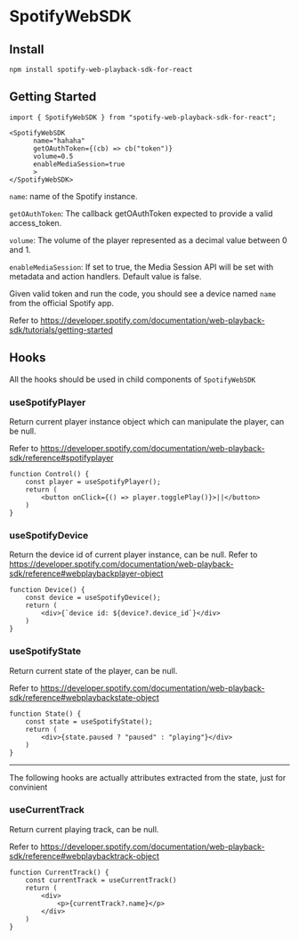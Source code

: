# SpotifyWebSDK

## Install
`npm install spotify-web-playback-sdk-for-react`

## Getting Started
```TS
import { SpotifyWebSDK } from "spotify-web-playback-sdk-for-react";

<SpotifyWebSDK
      name="hahaha"
      getOAuthToken={(cb) => cb("token")}
      volume=0.5
      enableMediaSession=true
      >
</SpotifyWebSDK>
```
`name`: name of the Spotify instance.

`getOAuthToken`: The callback getOAuthToken expected to provide a valid access_token.

`volume`: The volume of the player represented as a decimal value between 0 and 1.

`enableMediaSession`: If set to true, the Media Session API will be set with metadata and action handlers. Default value is false.

Given valid token and run the code, you should see a device named `name` from the official Spotify app.

Refer to https://developer.spotify.com/documentation/web-playback-sdk/tutorials/getting-started
## Hooks
All the hooks should be used in child components of `SpotifyWebSDK`

### useSpotifyPlayer
Return current player instance object which can manipulate the player, can be null.

Refer to https://developer.spotify.com/documentation/web-playback-sdk/reference#spotifyplayer
```TS
function Control() {
    const player = useSpotifyPlayer();
    return (
        <button onClick={() => player.togglePlay()}>||</button>
    )
}
```

### useSpotifyDevice
Return the device id of current player instance, can be null.
Refer to https://developer.spotify.com/documentation/web-playback-sdk/reference#webplaybackplayer-object
```TS
function Device() {
    const device = useSpotifyDevice();
    return (
        <div>{`device id: ${device?.device_id`}</div>
    )
}

```

### useSpotifyState
Return current state of the player, can be null.

Refer to https://developer.spotify.com/documentation/web-playback-sdk/reference#webplaybackstate-object
```TS
function State() {
    const state = useSpotifyState();
    return (
        <div>{state.paused ? "paused" : "playing"}</div>
    )
}
```
---

The following hooks are actually attributes extracted from the state, just for convinient

### useCurrentTrack
Return current playing track, can be null.

Refer to https://developer.spotify.com/documentation/web-playback-sdk/reference#webplaybacktrack-object
```TS
function CurrentTrack() {
    const currentTrack = useCurrentTrack()
    return (
        <div>
            <p>{currentTrack?.name}</p>
        </div>
    )
}
```